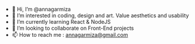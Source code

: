 - 👋 Hi, I’m @annagarmiza
- 👀 I’m interested in coding, design and art. Value aesthetics and usability
- 🌱 I’m currently learning React & NodeJS
- 💞️ I’m looking to collaborate on Front-End projects 
- 📫 How to reach me : annagarmiza@gmail.com 

<!---
annagarmiza/annagarmiza is a ✨ special ✨ repository because its `README.md` (this file) appears on your GitHub profile.
You can click the Preview link to take a look at your changes.
--->
